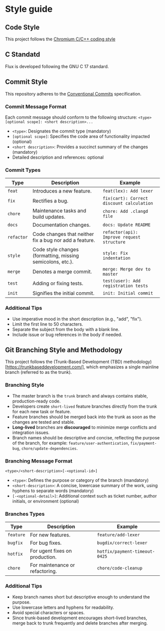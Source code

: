 # Style guide

## Code Style
This project follows the [Chromium C/C++ coding style](https://chromium.googlesource.com/chromium/src/+/refs/heads/main/styleguide/styleguide.md)

## C Standatd
Flux is developed following the GNU C 17 standard.

## Commit Style
This repository adheres to the [Conventional Commits](https://www.conventionalcommits.org/) specification.

### Commit Message Format
Each commit message should conform to the following structure:
`<type>[optional scope]: <short description>...`
- `<type>`: Designates the commit type (mandatory)
- `[optional scope]`: Specifies the code area of functionality impacted (optional)
- `<short description>`: Provides a succinct summary of the changes (mandatory)
- Detailed description and references: optional

### Commit Types
| Type       | Description                                                | Example                                    |
|------------|------------------------------------------------------------|--------------------------------------------|
| `feat`     | Introduces a new feature.                                  | `feat(lex): Add lexer`                     |
| `fix`      | Rectifies a bug.                                           | `fix(cart): Correct discount calculation`  |
| `chore`    | Maintenance tasks and build updates.                       | `chore: Add .clangd file`                  |
| `docs`     | Documentation changes.                                     | `docs: Update README`                      |
| `refactor` | Code changes that neither fix a bug nor add a feature.     | `refactor(api): Improve request structure` |
| `style`    | Code style changes (formatting, missing semicolons, etc.). | `style: Fix indentation`                   |
| `merge`    | Denotes a merge commit.                                    | `merge: Merge dev to master`               |
| `test`     | Adding or fixing tests.                                    | `test(user): Add registration tests`       |
| `init`     | Signifies the initial commit.                              | `init: Initial commit`                     |

### Additional Tips
- Use imperative mood in the short description (e.g., "add", "fix").
- Limit the first line to 50 characters.
- Separate the subject from the body with a blank line.
- Include issue or bug references in the body if needed.

## Git Branching Style and Methodology
This project follows the (Trunk-Based Development (TBD) methodology)[https://trunkbaseddevelopment.com/], which emphasizes a single mainline branch (referred to as the trunk).

### Branching Style
- The master branch is the `trunk` branch and always contains stable, production-ready code.
- Developers create `short-lived` feature branches directly from the trunk for each new task or feature.
- Feature branches should be merged back into the trunk as soon as the changes are tested and stable.
- **Long-lived** branches are **discouraged** to minimize merge conflicts and integration issues.
- Branch names should be descriptive and concise, reflecting the purpose of the branch, for example:
    `feature/user-authentication`, `fix/payment-bug`, `chore/update-dependencies`.

### Branching Message Format
`<type>/<short-description>[-<optional-id>]`
- `<type>`: Defines the purpose or category of the branch (mandatory)
- `<short-description>`: A concise, lowercase summary of the work, using hyphens to separate words (mandatory)
- `[-<optional-detail>]`: Additional context such as ticket number, author initials, or environment (optional)

### Branches Types
| Type      | Description                     | Example                       |
|-----------|---------------------------------|-------------------------------|
| `feature` | For new features.               | `feature/add-lexer`           |
| `bugfix`  | For bug fixes.                  | `bugdix/correct-lexer`        |
| `hotfix`  | For ugent fixes on production.  | `hotfix/payment-timeout-0425` |
| `chore`   | For maintenance or refactoring. | `chore/code-cleanup`          |

### Additional Tips 
- Keep branch names short but descriptive enough to understand the purpose.
- Use lowercase letters and hyphens for readability.
- Avoid special characters or spaces.
- Since trunk-based development encourages short-lived branches, merge back to trunk frequently and delete branches after merging.
